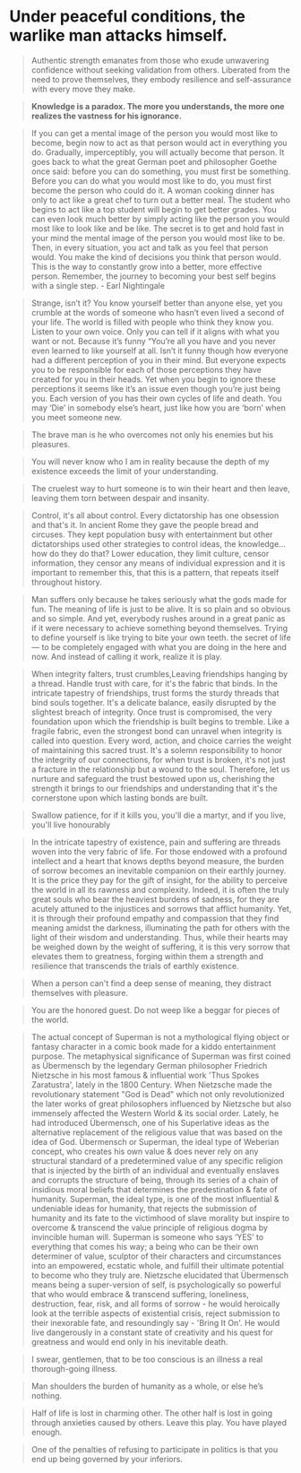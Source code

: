 # Under peaceful conditions, the warlike man attacks himself.

> Authentic strength emanates from those who exude unwavering confidence without seeking validation from others. Liberated from the need to prove themselves, they embody resilience and self-assurance with every move they make.

> **Knowledge is a paradox. The more you understands, the more one realizes the vastness for his ignorance.**

> If you can get a mental image of the person you would most like to become, begin now to act as that person would act in everything you do. Gradually, imperceptibly, you will actually become that person. It goes back to what the great German poet and philosopher Goethe once said: before you can do something, you must first be something. Before you can do what you would most like to do, you must first become the person who could do it. A woman cooking dinner has only to act like a great chef to turn out a better meal. The student who begins to act like a top student will begin to get better grades. You can even look much better by simply acting like the person you would most like to look like and be like. The secret is to get and hold fast in your mind the mental image of the person you would most like to be. Then, in every situation, you act and talk as you feel that person would. You make the kind of decisions you think that person would. This is the way to constantly grow into a better, more effective person.  Remember, the journey to becoming your best self begins with a single step. - Earl Nightingale

<blockquote> Strange, isn’t it?
You know yourself better than anyone else, yet you crumble at the words of someone who hasn’t even lived a second of your life.
The world is filled with people who think they know you. Listen to your own voice. Only you can tell if it aligns with what you want or not. Because it’s funny “You’re all you have and you never even learned to like yourself at all.
Isn’t it funny though how everyone had a different perception of you in their mind. But everyone expects you to be responsible for each of those perceptions they have created for you in their heads. Yet when you begin to ignore these perceptions it seems like it’s an issue even though you’re just being you. Each version of you has their own cycles of life and death. You may ‘Die’ in somebody else’s heart, just like how you are ‘born’ when you meet someone new. </blockquote>

> The brave man is he who overcomes not only his enemies but his pleasures.

> You will never know who I am in reality because the depth of my existence exceeds the limit of your understanding.

> The cruelest way to hurt someone is to win their heart and then leave, leaving them torn between despair and insanity.

> Control, it's all about control. Every dictatorship has one obsession and that's it. In ancient Rome they gave the people bread and circuses. They kept population busy with entertainment but other dictatorships used other strategies to control ideas, the knowledge... how do they do that? Lower education, they limit culture, censor information, they censor any means of individual expression and it is important to remember this, that this is a pattern, that repeats itself throughout history.

> Man suffers only because he takes seriously what the gods made for fun. The meaning of life is just to be alive. It is so plain and so obvious and so simple. And yet, everybody rushes around in a great panic as if it were necessary to achieve something beyond themselves. Trying to define yourself is like trying to bite your own teeth.  the secret of life — to be completely engaged with what you are doing in the here and now. And instead of calling it work, realize it is play.

> When integrity falters, trust crumbles,Leaving friendships hanging by a thread. Handle trust with care, for it's the fabric that binds. In the intricate tapestry of friendships, trust forms the sturdy threads that bind souls together. It's a delicate balance, easily disrupted by the slightest breach of integrity. Once trust is compromised, the very foundation upon which the friendship is built begins to tremble. Like a fragile fabric, even the strongest bond can unravel when integrity is called into question. Every word, action, and choice carries the weight of maintaining this sacred trust. It's a solemn responsibility to honor the integrity of our connections, for when trust is broken, it's not just a fracture in the relationship but a wound to the soul. Therefore, let us nurture and safeguard the trust bestowed upon us, cherishing the strength it brings to our friendships and understanding that it's the cornerstone upon which lasting bonds are built.

> Swallow patience, for if it kills you, you'll die a martyr, and if you live, you'll live honourably

> In the intricate tapestry of existence, pain and suffering are threads woven into the very fabric of life. For those endowed with a profound intellect and a heart that knows depths beyond measure, the burden of sorrow becomes an inevitable companion on their earthly journey. It is the price they pay for the gift of insight, for the ability to perceive the world in all its rawness and complexity. Indeed, it is often the truly great souls who bear the heaviest burdens of sadness, for they are acutely attuned to the injustices and sorrows that afflict humanity. Yet, it is through their profound empathy and compassion that they find meaning amidst the darkness, illuminating the path for others with the light of their wisdom and understanding. Thus, while their hearts may be weighed down by the weight of suffering, it is this very sorrow that elevates them to greatness, forging within them a strength and resilience that transcends the trials of earthly existence.

> When a person can't find a deep sense of meaning, they distract themselves with pleasure.

> You are the honored guest. Do not weep like a beggar for pieces of the world.

> The actual concept of Superman is not a mythological flying object or fantasy character in a comic book made for a kiddo entertainment purpose. The metaphysical significance of Superman was first coined as Übermensch by the legendary German philosopher Friedrich Nietzsche in his most famous & influential work 'Thus Spokes Zaratustra', lately in the 1800 Century. When Nietzsche made the revolutionary statement "God is Dead" which not only revolutionized the later works of great philosophers influenced by Nietzsche but also immensely affected the Western World & its social order. Lately, he had introduced Übermensch, one of his Superlative ideas as the alternative replacement of the religious value that was based on the idea of God. Übermensch or Superman, the ideal type of Weberian concept, who creates his own value & does never rely on any structural standard of a predetermined value of any specific religion that is injected by the birth of an individual and eventually enslaves and corrupts the structure of being, through its series of a chain of insidious moral beliefs that determines the predestination & fate of humanity. Superman, the ideal type, is one of the most influential & undeniable ideas for humanity, that rejects the submission of humanity and its fate to the victimhood of slave morality but inspire to overcome & transcend the value principle of religious dogma by invincible human will. Superman is someone who says ‘YES’ to everything that comes his way; a being who can be their own determiner of value, sculptor of their characters and circumstances into an empowered, ecstatic whole, and fulfill their ultimate potential to become who they truly are. Nietzsche elucidated that Übermensch means being a super-version of self, is psychologically so powerful that who would embrace & transcend suffering, loneliness, destruction, fear, risk, and all forms of sorrow - he would heroically look at the terrible aspects of existential crisis, reject submission to their inexorable fate, and resoundingly say - 'Bring It On'. He would live dangerously in a constant state of creativity and his quest for greatness and would end only in his inevitable death.

> I swear, gentlemen, that to be too conscious is an illness a real thorough-going illness.

> Man shoulders the burden of humanity as a whole, or else he’s nothing.

> Half of life is lost in charming other. The other half is lost in going through anxieties caused by others. Leave this play. You have played enough.

> One of the penalties of refusing to participate in politics is that you end up being governed by your inferiors.
 



